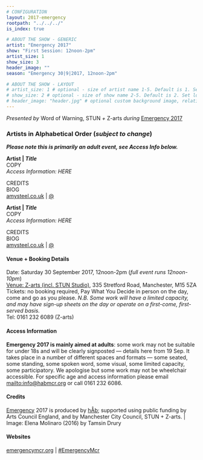 ```yaml
---
# CONFIGURATION
layout: 2017-emergency
rootpath: "../../../"
is_index: true

# ABOUT THE SHOW - GENERIC
artist: "Emergency 2017"
show: "First Session: 12noon-2pm"
artist_size: 1
show_size: 3
header_image: ""
season: "Emergency 30|9|2017, 12noon-2pm"

# ABOUT THE SHOW - LAYOUT
# artist_size: 1 # optional - size of artist name 1-5. Default is 1. Set longer names to lower values
# show_size: 2 # optional - size of show name 2-5. Default is 2. Set longer names to lower values
# header_image: "header.jpg" # optional custom background image, relative to current page
---
```

*Presented by* Word of Warning, STUN *+* Z-arts *during* [Emergency 2017](/current/2017-emergency)    

### Artists in Alphabetical Order (*subject to change*)      
***Please note this is primarily an adult event, see Access Info below.***        
           
**Artist | *Title***        
COPY         
*Access Information: HERE*        
        
CREDITS         
BIOG         
<a href="http://URL" target="_blank">amysteel.co.uk</a> | <a href="http://twitter.com/" target="_blank">@</a>        
         
**Artist | *Title***        
COPY         
*Access Information: HERE*        
         
CREDITS         
BIOG         
<a href="http://URL" target="_blank">amysteel.co.uk</a> | <a href="http://twitter.com/" target="_blank">@</a>        
         
#### Venue + Booking Details         
Date: Saturday 30 September 2017, 12noon-2pm (*full event runs 12noon-10pm*)            
[Venue: Z-arts (incl. STUN Studio)](http://www.z-arts.org/about-us/getting-here), 335 Stretford Road, Manchester, M15 5ZA        
Tickets: no booking required, Pay What You Decide in person on the day, come and go as you please. *N.B. Some work will have a limited capacity, and may have sign-up sheets on the day or operate on a first-come, first-served basis.*        
Tel: 0161 232 6089 (Z-arts)          
        
#### Access Information       
**Emergency 2017 is mainly aimed at adults**: some work may not be suitable for under 18s and will be clearly signposted — details here from 19 Sep. It takes place in a number of different spaces and formats — some seated, some standing, some spoken word, some visual, some limited capacity, some participatory. We apologise but some work may not be wheelchair accessible. For specific age and access information please email <mailto:info@habmcr.org> or call 0161 232 6086.     
            
#### Credits         
[Emergency](/hab/emergency) 2017 is produced by [hÅb](/hab); supported using public funding by Arts Council England, and by Manchester City Council, STUN + Z-arts. | Image: Elena Molinaro (2016) by Tamsin Drury        
        
#### Websites
<a href="http://emergencymcr.org" target="_blank">emergencymcr.org</a> | <a href="http://twitter.com/hashtag/EmergencyMcr" target="_blank">#EmergencyMcr<a>

